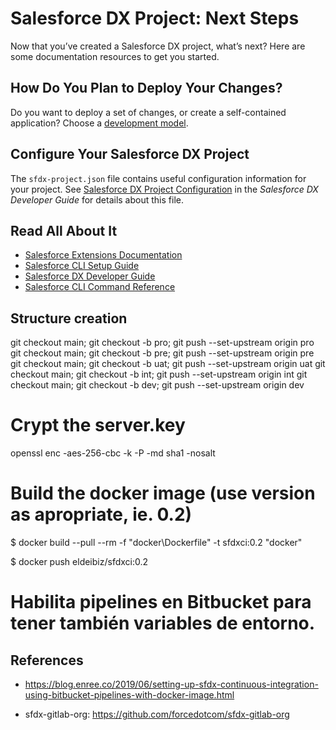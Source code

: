 # Salesforce DX Project: Next Steps

Now that you’ve created a Salesforce DX project, what’s next? Here are some documentation resources to get you started.

## How Do You Plan to Deploy Your Changes?

Do you want to deploy a set of changes, or create a self-contained application? Choose a [development model](https://developer.salesforce.com/tools/vscode/en/user-guide/development-models).

## Configure Your Salesforce DX Project

The `sfdx-project.json` file contains useful configuration information for your project. See [Salesforce DX Project Configuration](https://developer.salesforce.com/docs/atlas.en-us.sfdx_dev.meta/sfdx_dev/sfdx_dev_ws_config.htm) in the _Salesforce DX Developer Guide_ for details about this file.

## Read All About It

- [Salesforce Extensions Documentation](https://developer.salesforce.com/tools/vscode/)
- [Salesforce CLI Setup Guide](https://developer.salesforce.com/docs/atlas.en-us.sfdx_setup.meta/sfdx_setup/sfdx_setup_intro.htm)
- [Salesforce DX Developer Guide](https://developer.salesforce.com/docs/atlas.en-us.sfdx_dev.meta/sfdx_dev/sfdx_dev_intro.htm)
- [Salesforce CLI Command Reference](https://developer.salesforce.com/docs/atlas.en-us.sfdx_cli_reference.meta/sfdx_cli_reference/cli_reference.htm)


## Structure creation

git checkout main; git checkout -b pro; git push --set-upstream origin pro
git checkout main; git checkout -b pre; git push --set-upstream origin pre
git checkout main; git checkout -b uat; git push --set-upstream origin uat
git checkout main; git checkout -b int; git push --set-upstream origin int
git checkout main; git checkout -b dev; git push --set-upstream origin dev


# Crypt the server.key

openssl enc -aes-256-cbc -k <passphrase here> -P -md sha1 -nosalt

# Build the docker image (use version as apropriate, ie. 0.2)

$ docker build --pull --rm -f "docker\Dockerfile" -t sfdxci:0.2 "docker"

$ docker push eldeibiz/sfdxci:0.2


# Habilita pipelines en Bitbucket para tener también variables de entorno.

## References

- https://blog.enree.co/2019/06/setting-up-sfdx-continuous-integration-using-bitbucket-pipelines-with-docker-image.html


- sfdx-gitlab-org: https://github.com/forcedotcom/sfdx-gitlab-org
